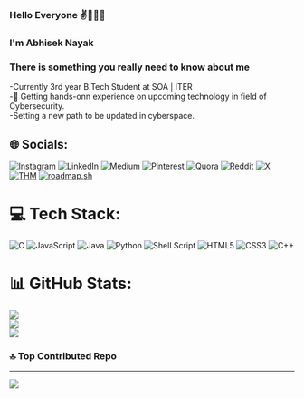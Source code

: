 ### Hello Everyone ✌️🙋🏻‍♂️
### I'm Abhisek Nayak 
### There is something you really need to know about me

-Currently 3rd year B.Tech Student at SOA | ITER<br> 
-🔭 Getting hands-onn experience on upcoming technology in field of Cybersecurity.<br>
-Setting a new path to be updated in cyberspace.<br>


## 🌐 Socials:
[![Instagram](https://img.shields.io/badge/Instagram-%23E4405F.svg?logo=Instagram&logoColor=white)](https://instagram.com/_aabhi_._nayak_) 
[![LinkedIn](https://img.shields.io/badge/LinkedIn-%230077B5.svg?logo=linkedin&logoColor=white)](www.linkedin.com/in/abhisek-nayak-95a703208)
[![Medium](https://img.shields.io/badge/Medium-12100E?logo=medium&logoColor=white)](https://medium.com/@@boogeyman3301) 
[![Pinterest](https://img.shields.io/badge/Pinterest-%23E60023.svg?logo=Pinterest&logoColor=white)](https://pinterest.com/nayakanuska278) 
[![Quora](https://img.shields.io/badge/Quora-%23B92B27.svg?logo=Quora&logoColor=white)](https://www.quora.com/profile/Mr-Nightmare-33) 
[![Reddit](https://img.shields.io/badge/Reddit-%23FF4500.svg?logo=Reddit&logoColor=white)](https://reddit.com/user//Bulky_Toe3730) 
[![X](https://img.shields.io/badge/X-black.svg?logo=X&logoColor=white)](https://x.com/@Abhisek37268184) 
[![THM](https://icon-icons.com/search/icons/tryhackme)](https://tryhackme.com/p/cryptKeeper)
[![roadmap.sh](https://roadmap.sh/card/tall/6639c16898bce1e3ba0f724a?variant=dark)](https://roadmap.sh)

# 💻 Tech Stack:
![C](https://img.shields.io/badge/c-%2300599C.svg?style=flat&logo=c&logoColor=white)
![JavaScript](https://img.shields.io/badge/javascript-%23323330.svg?style=flat&logo=javascript&logoColor=%23F7DF1E) 
![Java](https://img.shields.io/badge/java-%23ED8B00.svg?style=flat&logo=openjdk&logoColor=white) 
![Python](https://img.shields.io/badge/python-3670A0?style=flat&logo=python&logoColor=ffdd54) 
![Shell Script](https://img.shields.io/badge/shell_script-%23121011.svg?style=flat&logo=gnu-bash&logoColor=white) 
![HTML5](https://img.shields.io/badge/html5-%23E34F26.svg?style=flat&logo=html5&logoColor=white) 
![CSS3](https://img.shields.io/badge/css3-%231572B6.svg?style=flat&logo=css3&logoColor=white) 
![C++](https://img.shields.io/badge/c++-%2300599C.svg?style=flat&logo=c%2B%2B&logoColor=white)
 
 

# 📊 GitHub Stats:
![](https://github-readme-stats.vercel.app/api?username=AbhisekNayak118&theme=onedark&hide_border=false&include_all_commits=true&count_private=true)<br/>
![](https://github-readme-streak-stats.herokuapp.com/?user=AbhisekNayak118&theme=onedark&hide_border=false)<br/>
![](https://github-readme-stats.vercel.app/api/top-langs/?username=AbhisekNayak118&theme=onedark&hide_border=false&include_all_commits=true&count_private=true&layout=compact)



### 🔝 Top Contributed Repo
---
[![](https://visitcount.itsvg.in/api?id=AbhisekNayak118&label=Profile%20Views&color=5&icon=1&pretty=true)](https://visitcount.itsvg.in)


